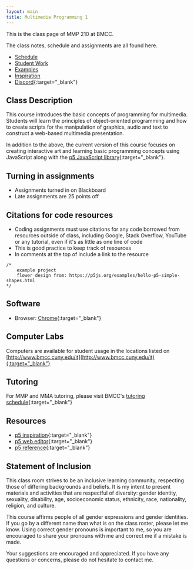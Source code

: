 ```yaml
---
layout: main
title: Multimedia Programming 1
---
```


This is the class page of MMP 210 at BMCC.

The class notes, schedule and assignments are all found here.

- [Schedule](schedule)
- [Student Work](student_work/)
- [Examples](examples/)
- [Inspiration](inspiration/)
- [Discord](https://discord.com/invite/GaHnPfZUs6){:target="_blank"}

## Class Description
This course introduces the basic concepts of programming for multimedia. Students will learn the principles of object-oriented programming and how to create scripts for the manipulation of graphics, audio and text to construct a web-based multimedia presentation. 

In addition to the above, the current version of this course focuses on creating interactive art and learning basic programming concepts using JavaScript along with the [p5 JavaScript library](https://p5js.org/){:target="_blank"}.

## Turning in assignments
- Assignments turned in on Blackboard
- Late assignments are 25 points off

## Citations for code resources
- Coding assignments must use citations for any code borrowed from resources outside of class, including Google, Stack Overflow, YouTube or any tutorial, even if it's as little as one line of code
- This is good practice to keep track of resources
- In comments at the top of include a link to the resource
```
/*
	example project
	flower design from: https://p5js.org/examples/hello-p5-simple-shapes.html
*/
```

## Software
- Browser: [Chrome](https://www.google.com/chrome/){:target="_blank"}

## Computer Labs
Computers are available for student usage in the locations listed on [http://www.bmcc.cuny.edu/it](http://www.bmcc.cuny.edu/it){:target="_blank"}

## Tutoring
For MMP and MMA tutoring, please visit BMCC's [tutoring schedule](https://www.bmcc.cuny.edu/students/lrc/in-person-tutoring/tutoring-schedule/){:target="_blank"}


## Resources
- [p5 inspiration](https://github.com/ITPNYU/ICM-2016/wiki/Inspiration){:target="_blank"}
- [p5 web editor](http://editor.p5js.org/){:target="_blank"}
- [p5 reference](http://p5js.org/reference/){:target="_blank"}

## Statement of Inclusion
This class room strives to be an inclusive learning community, respecting those of differing backgrounds and beliefs.  It is my intent to present materials and activities that are respectful of diversity: gender identity, sexuality, disability, age, socioeconomic status, ethnicity, race, nationality, religion, and culture.

This course affirms people of all gender expressions and gender identities. If you go by a different name than what is on the class roster, please let me know. Using correct gender pronouns is important to me, so you are encouraged to share your pronouns with me and correct me if a mistake is made. 

Your suggestions are encouraged and appreciated.  If you have any questions or concerns, please do not hesitate to contact me.


